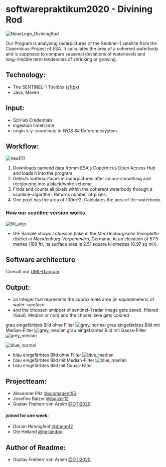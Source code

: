 # softwarepraktikum2020 - Divining Rod
![NeueLogo_DiviningRod](https://user-images.githubusercontent.com/61976211/96106434-88c26500-0edb-11eb-8529-3a5e7c3fcbde.png)

Our Program is analyzing radarpictures of the Sentinel-1 satellite from the Copernicus-Project of ESA. It calculates the area of a coherent waterbody and is supposed to compare seasonal deviations of waterlevels and long-/middle term tendencies of shrinking  or growing.

## Technology:
* The SENTINEL-1 Toolbox ([s1tbx](https://github.com/senbox-org/s1tbx))
* Java, Maven
## Input:
* SciHub Credentials 
* ingestion timeframe
* origin x-y-coordinate in *WGS 84* Referencesystem

## Workflow:
![neu1(1)](https://user-images.githubusercontent.com/61976211/96146058-2af74280-0f06-11eb-889f-699fe66b3792.jpg)

1. Downloads namend data fromm ESA's Copernicus Open Access Hub and loads it into the program
2. Detects watersurfaces in radarpictures after colour-smoothing and recolouring into a black/white scheme
3. Finds and counts all pixels within the coherent waterbody through a scanline-algorithm. Returns number of pixels.
4. One pixel has the area of 100m^2. Calculates the area of the waterbody.

### How our scanline version works:
![fill_algo](https://user-images.githubusercontent.com/61976211/96111127-13f22980-0ee1-11eb-9647-8f51196b4f91.gif)
* GIF Sample shows *Labussee* (lake in the *Mecklenburgische Seenplatte* district in *Mecklenburg-Vorpommern*, Germany. At an elevation of 57.5 metres (189 ft), its surface area is 2.51 square kilometres (0.97 sq mi)).  

## Software architecture
Consult our [UML-Diagram](https://github.com/xcomagent95/softwarepraktikum2020/blob/master/UML.pdf)

## Output:
* an Integer that represents the approximate area (in squaremeters) of water-sureface
* and the choosen smippet of sentinel-1 radar image gets saved, filtered (Gauß, Median or non) and the chosen lake gets colored

grau eingefärbtes Bild ohne Filter ![grey_normal](https://user-images.githubusercontent.com/51150328/96146914-19fb0100-0f07-11eb-8ce6-60c847e24a06.jpeg)
grau eingefärbtes Bild mit Median-Filter ![grey_median](https://user-images.githubusercontent.com/51150328/96146888-11a2c600-0f07-11eb-9ff3-b759ee5e6a31.jpeg)
grau eingefärbtes Bild mit Gauss-Filter ![grey_median](https://user-images.githubusercontent.com/51150328/96146862-094a8b00-0f07-11eb-84b9-9bcb6b4b5353.jpeg)

![blue_normal](https://user-images.githubusercontent.com/51150328/96146841-0485d700-0f07-11eb-95a9-2484e3b88c66.jpeg)
* blau eingefärbtes Bild ohne Filter
![blue_median](https://user-images.githubusercontent.com/51150328/96146877-0d76a880-0f07-11eb-9a14-fc0b65c8c4bf.jpeg)
* blau eingefärbtes Bild mit Median-Filter
![blue_median](https://user-images.githubusercontent.com/51150328/96146862-094a8b00-0f07-11eb-84b9-9bcb6b4b5353.jpeg)
* blau eingefärbtes Bild mit Gauss-Filter


## Projectteam:
* Alexander Pilz            [@xcomagent95](https://github.com/xcomagent95)
* Josefina Balzer           [@jbalzer12](https://github.com/jbalzer12)
* Gustav Freiherr von Arnim [@OTI2020](https://github.com/OTI2020)
#### joined for one week:
* Dorian Hennigfeld         [@dhenn12](https://github.com/dhenn12)
* Ole Heiland               [@heilandoo](https://github.com/heilandoo)
## Author of Readme: 
* Gustav Freiherr von Arnim [@OTI2020](https://github.com/OTI2020)
